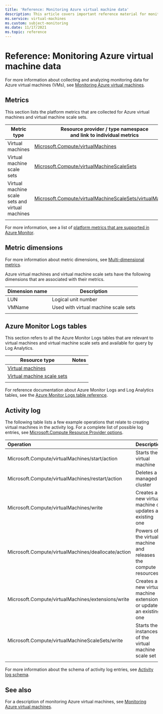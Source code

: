 ```yaml
---
title: 'Reference: Monitoring Azure virtual machine data'
description: This article covers important reference material for monitoring Azure virtual machines.
ms.service: virtual-machines
ms.custom: subject-monitoring
ms.date: 11/17/2021
ms.topic: reference
---
```


# Reference: Monitoring Azure virtual machine data

For more information about collecting and analyzing monitoring data for Azure virtual machines (VMs), see [Monitoring Azure virtual machines](monitor-vm.md).

## Metrics

This section lists the platform metrics that are collected for Azure virtual machines and virtual machine scale sets.  

| Metric type | Resource provider / type namespace<br/> and link to individual metrics |
|-------|-----|
| Virtual machines | [Microsoft.Compute/virtualMachines](../azure-monitor/essentials/metrics-supported.md#microsoftcomputevirtualmachines) |
| Virtual machine scale sets | [Microsoft.Compute/virtualMachineScaleSets](../azure-monitor/essentials/metrics-supported.md#microsoftcomputevirtualmachinescalesets)|
| Virtual machine scale sets and virtual machines | [Microsoft.Compute/virtualMachineScaleSets/virtualMachines](../azure-monitor/essentials/metrics-supported.md#microsoftcomputevirtualmachinescalesetsvirtualmachines)|
| | |

For more information, see a list of [platform metrics that are supported in Azure Monitor](/azure/azure-monitor/platform/metrics-supported).

## Metric dimensions

For more information about metric dimensions, see [Multi-dimensional metrics](/azure/azure-monitor/essentials/data-platform-metrics#multi-dimensional-metrics).

Azure virtual machines and virtual machine scale sets have the following dimensions that are associated with their metrics.

| Dimension name | Description |
| ------------------- | ----------------- |
| LUN | Logical unit number |
| VMName | Used with virtual machine scale sets |
| | |

## Azure Monitor Logs tables

This section refers to all the Azure Monitor Logs tables that are relevant to virtual machines and virtual machine scale sets and available for query by Log Analytics. 

|Resource type | Notes |
|-------|-----|
| [Virtual machines](/azure/azure-monitor/reference/tables/tables-resourcetype#virtual-machines) | |
| [Virtual machine scale sets](/azure/azure-monitor/reference/tables/tables-resourcetype#virtual-machine-scale-sets) | |
| | |

For reference documentation about Azure Monitor Logs and Log Analytics tables, see the [Azure Monitor Logs table reference](/azure/azure-monitor/reference/tables/tables-resourcetype).

## Activity log

The following table lists a few example operations that relate to creating virtual machines in the activity log. For a complete list of possible log entries, see [Microsoft.Compute Resource Provider options](../role-based-access-control/resource-provider-operations.md#compute).

| Operation | Description |
|:---|:---|
| Microsoft.Compute/virtualMachines/start/action | Starts the virtual machine |
| Microsoft.Compute/virtualMachines/restart/action | Deletes a managed cluster |
| Microsoft.Compute/virtualMachines/write | Creates a new virtual machine or updates an existing one |
| Microsoft.Compute/virtualMachines/deallocate/action | Powers off the virtual machine and releases the compute resources |
| Microsoft.Compute/virtualMachines/extensions/write | Creates a new virtual machine extension or updates an existing one |
| Microsoft.Compute/virtualMachineScaleSets/write | Starts the instances of the virtual machine scale set |
| | |

For more information about the schema of activity log entries, see [Activity log schema](../azure-monitor/essentials/activity-log-schema.md). 


## See also

For a description of monitoring Azure virtual machines, see [Monitoring Azure virtual machines](../virtual-machines/monitor-vm.md).